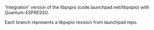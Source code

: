 'Integration' version of the libpspio (code.launchpad.net/libpspio) with Quantum-ESPRESSO.

Each branch represents a libpspio revision from launchpad repo.
